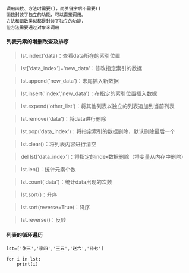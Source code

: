 ```
调用函数、方法时需要()，而关键字后不需要()
函数封装了独立的功能，可以直接调用。
方法和函数类似都是封装了独立的功能，
但方法需要通过对象来调用
```
#### 列表元素的增删改查及排序
> lst.index('data)：查看data所在的索引位置

> lst['data_index']='new_data'：修改指定索引的数据

> lst.append('new_data')：末尾插入新数据

> lst.insert('index','new_data')：在指定的索引位置插入数据

> lst.expend('other_list')：将其他列表以独立的列表追加到当前列表

> lst.remove('data')：将data进行删除

> lst.pop('data_index')：将指定索引的数据删除，默认删除最后一个

> lst.clear()：将列表内容进行清空

> del lst['data_index']：将指定的index数据删除（将变量从内存中删除）

> lst.len()：统计元素个数

> lst.count('data')：统计data出现的次数

> lst.sort()：升序

> lst.sort(reverse=True)：降序

> lst.reverse()：反转

#### 列表的循环遍历

```
lst=['张三','李四','王五','赵六','孙七']

for i in lst:
    print(i)
```